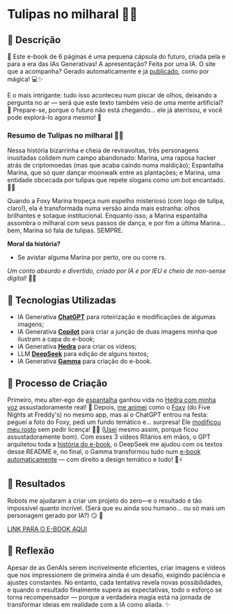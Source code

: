 # Tulipas no milharal 🌷🌾

## 📒 Descrição
🔮 Este e-book de 6 páginas é uma pequena cápsula do futuro, criada pela e para a era das IAs Generativas! A apresentação? Feita por uma IA. O site que a acompanha? Gerado automaticamente e já [publicado](https://tulipas-no-milharal-g5mmfsl.gamma.site/), como por mágica! 💻✨ 

E o mais intrigante: tudo isso aconteceu num piscar de olhos, deixando a pergunta no ar — será que este texto também veio de uma mente artificial? 🤔 Prepare-se, porque o futuro não está chegando… ele já aterrisou, e você pode explorá-lo agora mesmo! 🚀 

### Resumo de Tulipas no milharal 🌷🌾

Nessa história bizarrinha e cheia de reviravoltas, três personagens inusitadas colidem num campo abandonado: Marina, uma raposa hacker atrás de criptomoedas (mas que acaba caindo numa maldição); Espantalha Marina, que só quer dançar moonwalk entre as plantações; e Marina, uma entidade obcecada por tulipas que repete slogans como um bot encantado. 🌷💃

Quando a Foxy Marina tropeça num espelho misterioso (com logo de tulipa, claro!), ela é transformada numa versão ainda mais estranha: olhos brilhantes e sotaque institucional. Enquanto isso, a Marina espantalha assombra o milharal com seus passos de dança, e por fim a última Marina... bem, Marina só fala de tulipas. SEMPRE.

**Moral da história?**

- Se avistar alguma Marina por perto, ore ou corre rs.

_Um conto absurdo e divertido, criado por IA e por IEU e cheio de non-sense digital!_ 🤖🌙

## 🤖 Tecnologias Utilizadas
- IA Generativa **[ChatGPT](https://chat.openai.com)** para roteirização e modificações de algumas imagens;
- IA Generativa **[Copilot](https://copilot.microsoft.com/)** para criar a junção de duas imagens minha que ilustram a capa do e-book;
- IA Generativa **[Hedra](https://www.hedra.com/)** para criar os vídeos;
- LLM **[DeepSeek](https://chat.deepseek.com/)** para edição de alguns textos;
- IA Generativa **[Gamma](https://gamma.app/pt-br)** para criação do e-book.

## 🧐 Processo de Criação
Primeiro, meu alter-ego de [espantalha](https://drive.google.com/file/d/1QLYE1fwHPzdLAU5oVC1EKGyzFwuFvtIv/view?usp=drive_link) ganhou vida no [Hedra com minha voz](https://drive.google.com/file/d/133HwcPyTmjEBRY9MosodUIWmnmlMrzVD/view?usp=sharing) assustadoramente real! 🎃 Depois, [me animei](https://drive.google.com/file/d/1zBfFjdVfFuz1J1MqUqBMEsyGovuRlfb9/view?usp=drive_link) como o [Foxy](https://drive.google.com/file/d/1EM8wxDn5VCJWiylHPTamguTrIy7Nib2X/view?usp=drive_link) (do Five Nights at Freddy's) no mesmo app, mas aí o ChatGPT entrou na festa: peguei a foto do Foxy, pedi um fundo temático e… surpresa! Ele [modificou meu rosto](https://drive.google.com/file/d/1zhbIWLJAaw9nKDSuVFrRfMaIyL4L6p5g/view?usp=drive_link) sem pedir licença! 👀💥 ([Usei](https://drive.google.com/file/d/1ECQiM8hRzOnJufpUvTGp3QBFK7LESuRa/view?usp=drive_link) mesmo assim, porque ficou assustadoramente bom). Com esses 3 vídeos RIlários em mãos, o GPT arquitetou toda a [história do e-book](https://drive.google.com/file/d/1fZ9AGmm-N-yXS6MMI-ALQJr9Wn_nvzMk/view?usp=drive_link), o DeepSeek me ajudou com os textos desse README e, no final, o Gamma transformou tudo num [e-book automaticamente](https://tulipas-no-milharal-g5mmfsl.gamma.site/) — com direito a design temático e tudo! 📖⚡️

## 🚀 Resultados
Robots me ajudaram a criar um projeto do zero—e o resultado é tão impossível quanto incrível. (Será que eu ainda sou humano… ou só mais um personagem gerado por IA?) 😏 🤖

[LINK PARA O E-BOOK AQUI](https://tulipas-no-milharal-g5mmfsl.gamma.site/)

## 💭 Reflexão
Apesar de as GenAIs serem incrivelmente eficientes, criar imagens e vídeos que nos impressionem de primeira ainda é um desafio, exigindo paciência e ajustes constantes. No entanto, cada tentativa revela novas possibilidades, e quando o resultado finalmente supera as expectativas, todo o esforço se torna recompensador — porque a verdadeira magia está na jornada de transformar ideias em realidade com a IA como aliada. ✨
